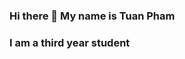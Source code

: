 ### Hi there 👋 My name is Tuan Pham
### I am a third year student


<!--
**tuanqpham/tuanqpham** is a ✨ _special_ ✨ repository because its `README.md` (this file) appears on your GitHub profile.

Here are some ideas to get you started:

- 🔭 I’m currently working on a project
- 🌱 I’m currently learning Economics and Statistics
- 👯 I’m looking to collaborate on a hackathon
- 🤔 I’m looking for help with projects
- 💬 Ask me about anythin
- 📫 How to reach me: ...
- 😄 Pronouns: ...
- ⚡ Fun fact: ...
-->
